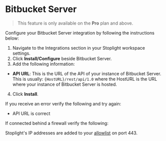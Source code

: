 # Bitbucket Server

> This feature is only available on the **Pro** plan and above.

Configure your Bitbucket Server integration by following the instructions below:

1. Navigate to the Integrations section in your Stoplight workspace settings. 
2. Click **Install/Configure** beside Bitbucket Server.
3. Add the following information:
 - **API URL**: This is the URL of the API of your instance of Bitbucket Server. This is usually: `{HostURL}/rest/api/1.0` where the HostURL is the URL where your instance of Bitbucket Server is hosted.
4. Click **Install**. 

If you receive an error verify the following and try again:

- API URL is correct

If connected behind a firewall verify the following:

Stoplight's IP addresses are added to your [allowlist](../i.allowlisting-ips.md) on port 443. 
